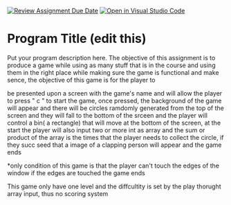 [![Review Assignment Due Date](https://classroom.github.com/assets/deadline-readme-button-24ddc0f5d75046c5622901739e7c5dd533143b0c8e959d652212380cedb1ea36.svg)](https://classroom.github.com/a/eALKwJKC)
[![Open in Visual Studio Code](https://classroom.github.com/assets/open-in-vscode-718a45dd9cf7e7f842a935f5ebbe5719a5e09af4491e668f4dbf3b35d5cca122.svg)](https://classroom.github.com/online_ide?assignment_repo_id=13292923&assignment_repo_type=AssignmentRepo)
# Program Title (edit this)

Put your program description here. The objective of this assignment is to produce a game while using as many stuff that is in the course and using them in the right place while making sure the game is functional and make sence, the objective of this game is for the player to 

be presented upon a screen with the game's name and will allow the player to press " c " to start the game, once pressed, the background of the game will appear and there will be circles ramdomly generated from the top of the screen and they will fall to the bottom of the srceen and the player will control a bin( a rectangle) that will move at the bottom of the screen, at the start the player will also input two or more int as array and the sum or product of the array is the times that the player needs to collect the circle, if they succ seed that a image of a clapping person will appear and the game ends

*only condition of this game is that the player can't touch the edges of the window if the edges are touched the game ends

This game only have one level and the diffcultity is set by the play thorught array input, thus no scoring system

